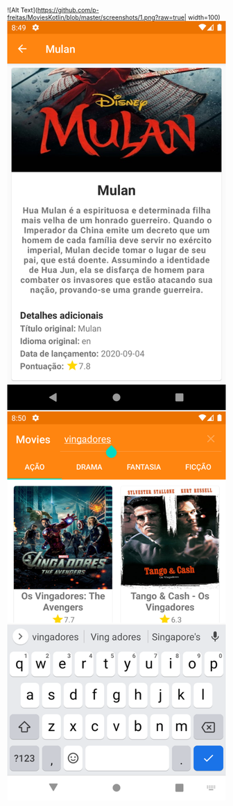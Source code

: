 ![Alt Text](https://github.com/p-freitas/MoviesKotlin/blob/master/screenshots/1.png?raw=true| width=100)
![Alt Text](https://github.com/p-freitas/MoviesKotlin/blob/master/screenshots/2.png?raw=true)
![Alt Text](https://github.com/p-freitas/MoviesKotlin/blob/master/screenshots/3.png?raw=true)
